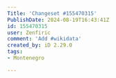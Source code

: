 ```yaml
---
Title: 'Changeset #155470315'
PublishDate: 2024-08-19T16:43:41Z
id: 155470315
user: Zenfiric
comment: 'Add #wikidata'
created_by: iD 2.29.0
tags:
- Montenegro

---
```

